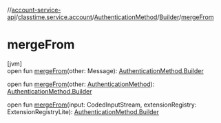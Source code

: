 //[account-service-api](../../../../index.md)/[classtime.service.account](../../index.md)/[AuthenticationMethod](../index.md)/[Builder](index.md)/[mergeFrom](merge-from.md)

# mergeFrom

[jvm]\
open fun [mergeFrom](merge-from.md)(other: Message): [AuthenticationMethod.Builder](index.md)

open fun [mergeFrom](merge-from.md)(other: [AuthenticationMethod](../index.md)): [AuthenticationMethod.Builder](index.md)

open fun [mergeFrom](merge-from.md)(input: CodedInputStream, extensionRegistry: ExtensionRegistryLite): [AuthenticationMethod.Builder](index.md)
